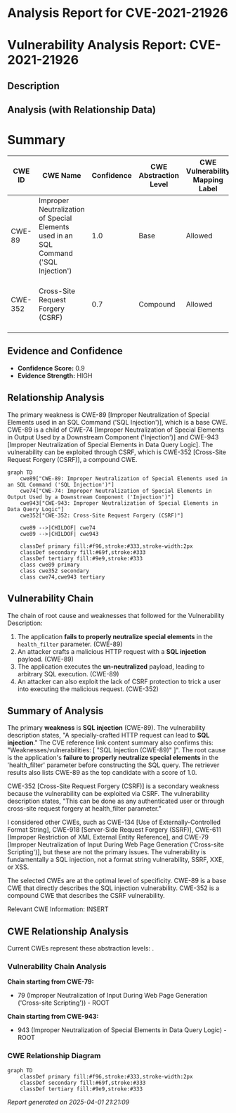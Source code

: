 # Analysis Report for CVE-2021-21926

# Vulnerability Analysis Report: CVE-2021-21926

## Description



## Analysis (with Relationship Data)

# Summary
| CWE ID | CWE Name | Confidence | CWE Abstraction Level | CWE Vulnerability Mapping Label | CWE-Vulnerability Mapping Notes |
|---|---|---|---|---|---|
| CWE-89 | Improper Neutralization of Special Elements used in an SQL Command ('SQL Injection') | 1.0 | Base | Allowed | Primary CWE. The vulnerability is an SQL injection.|
| CWE-352 | Cross-Site Request Forgery (CSRF) | 0.7 | Compound | Allowed | Secondary CWE. The vulnerability can be exploited via CSRF.|

## Evidence and Confidence

*   **Confidence Score:** 0.9
*   **Evidence Strength:** HIGH

## Relationship Analysis
The primary weakness is CWE-89 [Improper Neutralization of Special Elements used in an SQL Command ('SQL Injection')], which is a base CWE. CWE-89 is a child of CWE-74 [Improper Neutralization of Special Elements in Output Used by a Downstream Component ('Injection')] and CWE-943 [Improper Neutralization of Special Elements in Data Query Logic]. The vulnerability can be exploited through CSRF, which is CWE-352 [Cross-Site Request Forgery (CSRF)], a compound CWE.

```mermaid
graph TD
    cwe89["CWE-89: Improper Neutralization of Special Elements used in an SQL Command ('SQL Injection')"]
    cwe74["CWE-74: Improper Neutralization of Special Elements in Output Used by a Downstream Component ('Injection')"]
    cwe943["CWE-943: Improper Neutralization of Special Elements in Data Query Logic"]
    cwe352["CWE-352: Cross-Site Request Forgery (CSRF)"]

    cwe89 -->|CHILDOF| cwe74
    cwe89 -->|CHILDOF| cwe943

    classDef primary fill:#f96,stroke:#333,stroke-width:2px
    classDef secondary fill:#69f,stroke:#333
    classDef tertiary fill:#9e9,stroke:#333
    class cwe89 primary
    class cwe352 secondary
    class cwe74,cwe943 tertiary
```

## Vulnerability Chain
The chain of root cause and weaknesses that followed for the Vulnerability Description:
1.  The application **fails to properly neutralize special elements** in the `health_filter` parameter. (CWE-89)
2.  An attacker crafts a malicious HTTP request with a **SQL injection** payload. (CWE-89)
3.  The application executes the **un-neutralized** payload, leading to arbitrary SQL execution. (CWE-89)
4.  An attacker can also exploit the lack of CSRF protection to trick a user into executing the malicious request. (CWE-352)

## Summary of Analysis
The primary **weakness** is **SQL injection** (CWE-89). The vulnerability description states, "A specially-crafted HTTP request can lead to **SQL injection**." The CVE reference link content summary also confirms this: "Weaknesses/vulnerabilities: [ "SQL Injection (CWE-89)" ]". The root cause is the application's **failure to properly neutralize special elements** in the 'health_filter' parameter before constructing the SQL query. The retriever results also lists CWE-89 as the top candidate with a score of 1.0.

CWE-352 [Cross-Site Request Forgery (CSRF)] is a secondary weakness because the vulnerability can be exploited via CSRF. The vulnerability description states, "This can be done as any authenticated user or through cross-site request forgery at health_filter parameter."

I considered other CWEs, such as CWE-134 [Use of Externally-Controlled Format String], CWE-918 [Server-Side Request Forgery (SSRF)], CWE-611 [Improper Restriction of XML External Entity Reference], and CWE-79 [Improper Neutralization of Input During Web Page Generation ('Cross-site Scripting')], but these are not the primary issues. The vulnerability is fundamentally a SQL injection, not a format string vulnerability, SSRF, XXE, or XSS.

The selected CWEs are at the optimal level of specificity. CWE-89 is a base CWE that directly describes the SQL injection vulnerability. CWE-352 is a compound CWE that describes the CSRF vulnerability.

Relevant CWE Information:
INSERT


## CWE Relationship Analysis

Current CWEs represent these abstraction levels: .


### Vulnerability Chain Analysis

**Chain starting from CWE-79:**
- 79 (Improper Neutralization of Input During Web Page Generation ('Cross-site Scripting')) - ROOT


**Chain starting from CWE-943:**
- 943 (Improper Neutralization of Special Elements in Data Query Logic) - ROOT



### CWE Relationship Diagram

```mermaid
graph TD
    classDef primary fill:#f96,stroke:#333,stroke-width:2px
    classDef secondary fill:#69f,stroke:#333
    classDef tertiary fill:#9e9,stroke:#333
```



*Report generated on 2025-04-01 21:21:09*
